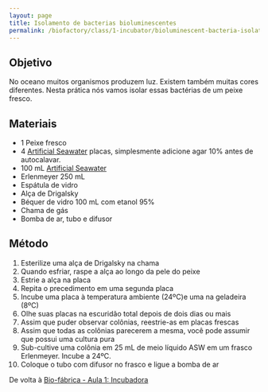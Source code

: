 ```yaml
---
layout: page
title: Isolamento de bacterias bioluminescentes
permalink: /biofactory/class/1-incubator/bioluminescent-bacteria-isolation/
---
```


## Objetivo

No oceano muitos organismos produzem luz. Existem também muitas cores diferentes. Nesta prática nós vamos isolar essas bactérias de um peixe fresco.

## Materiais

* 1 Peixe fresco
* 4 [Artificial Seawater](/biofactory/annex/cultivation-media/artficial-seawater/) placas, simplesmente adicione agar 10% antes de autocalavar.
* 100 mL [Artificial Seawater](/biofactory/annex/cultivation-media/artficial-seawater/)
* Erlenmeyer 250 mL 
* Espátula de vidro
* Alça de Drigalsky
* Béquer de vidro 100 mL com etanol 95%
* Chama de gás
* Bomba de ar, tubo e difusor

## Método

1. Esterilize uma alça de Drigalsky na chama
2. Quando esfriar, raspe a alça ao longo da pele do peixe
3. Estrie a alça na placa
4. Repita o precedimento em uma segunda placa
5. Incube uma placa à temperatura ambiente (24ºC)e uma na geladeira (8ºC)
6. Olhe suas placas na escuridão total depois de dois dias ou mais
7. Assim que puder observar colônias, reestrie-as em placas frescas
8. Assim que todas as colônias parecerem a mesma, você pode assumir que possui uma cultura pura
9. Sub-cultive uma colônia em 25 mL de meio líquido ASW em um frasco Erlenmeyer. Incube a 24ºC.
10. Coloque o tubo com difusor no frasco e ligue a bomba de ar

De volta à [Bio-fábrica - Aula 1: Incubadora](/biofactory/class/1-incubator/)
